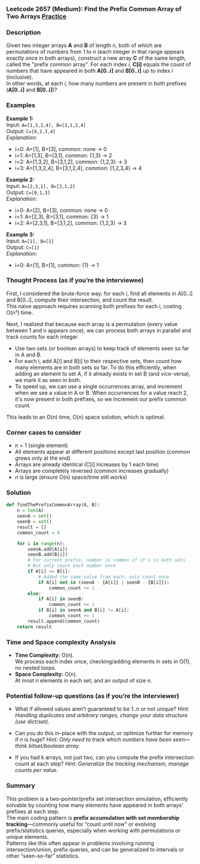 ### Leetcode 2657 (Medium): Find the Prefix Common Array of Two Arrays [Practice](https://leetcode.com/problems/find-the-prefix-common-array-of-two-arrays)

### Description  
Given two integer arrays **A** and **B** of length *n*, both of which are permutations of numbers from 1 to n (each integer in that range appears exactly once in both arrays), construct a new array **C** of the same length, called the "prefix common array". For each index *i*, **C[i]** equals the count of numbers that have appeared in both **A[0..i]** and **B[0..i]** up to index *i* (inclusive).  
In other words, at each *i*, how many numbers are present in both prefixes (**A[0..i]** and **B[0..i]**)?

### Examples  

**Example 1:**  
Input: `A=[1,3,2,4], B=[3,1,2,4]`  
Output: `C=[0,2,3,4]`  
*Explanation:*
- i=0: A=[1], B=[3], common: none → 0  
- i=1: A=[1,3], B=[3,1], common: {1,3} → 2  
- i=2: A=[1,3,2], B=[3,1,2], common: {1,2,3} → 3  
- i=3: A=[1,3,2,4], B=[3,1,2,4], common: {1,2,3,4} → 4

**Example 2:**  
Input: `A=[2,3,1], B=[3,1,2]`  
Output: `C=[0,1,3]`  
*Explanation:*
- i=0: A=[2], B=[3], common: none → 0  
- i=1: A=[2,3], B=[3,1], common: {3} → 1  
- i=2: A=[2,3,1], B=[3,1,2], common: {1,2,3} → 3

**Example 3:**  
Input: `A=[1], B=[1]`  
Output: `C=[1]`  
*Explanation:*
- i=0: A=[1], B=[1], common: {1} → 1

### Thought Process (as if you’re the interviewee)  
First, I considered the brute-force way: for each *i*, find all elements in A[0..i] and B[0..i], compute their intersection, and count the result.  
This naive approach requires scanning both prefixes for each i, costing O(n²) time.

Next, I realized that because each array is a permutation (every value between 1 and n appears once), we can process both arrays in parallel and track counts for each integer.
- Use two sets (or boolean arrays) to keep track of elements seen so far in A and B.
- For each i, add A[i] and B[i] to their respective sets, then count how many elements are in both sets so far. To do this efficiently, when adding an element to set A, if it already exists in set B (and vice-versa), we mark it as seen in both.
- To speed up, we can use a single occurrences array, and increment when we see a value in A or B. When occurrences for a value reach 2, it's now present in both prefixes, so we increment our prefix common count.

This leads to an O(n) time, O(n) space solution, which is optimal.

### Corner cases to consider  
- n = 1 (single element)
- All elements appear at different positions except last position (common grows only at the end)
- Arrays are already identical (C[i] increases by 1 each time)
- Arrays are completely reversed (common increases gradually)
- n is large (ensure O(n) space/time still works)

### Solution

```python
def findThePrefixCommonArray(A, B):
    n = len(A)
    seenA = set()
    seenB = set()
    result = []
    common_count = 0

    for i in range(n):
        seenA.add(A[i])
        seenB.add(B[i])
        # For current prefix, number is common if it's in both sets
        # But only count each number once
        if A[i] == B[i]:
            # Added the same value from each: only count once
            if A[i] not in (seenA - {A[i]} | seenB - {B[i]}):
                common_count += 1
        else:
            if A[i] in seenB:
                common_count += 1
            if B[i] in seenA and B[i] != A[i]:
                common_count += 1
        result.append(common_count)
    return result
```

### Time and Space complexity Analysis  

- **Time Complexity:** O(n).  
  We process each index once, checking/adding elements in sets in O(1), no nested loops.
- **Space Complexity:** O(n).  
  At most n elements in each set; and an output of size n.

### Potential follow-up questions (as if you’re the interviewer)  

- What if allowed values aren’t guaranteed to be 1..n or not unique?
  *Hint: Handling duplicates and arbitrary ranges, change your data structure (use dict/set).*

- Can you do this in-place with the output, or optimize further for memory if n is huge?
  *Hint: Only need to track which numbers have been seen—think bitset/boolean array.*

- If you had k arrays, not just two, can you compute the prefix intersection count at each step?
  *Hint: Generalize the tracking mechanism, manage counts per value.*

### Summary
This problem is a two-pointer/prefix set intersection simulation, efficiently solvable by counting how many elements have appeared in both arrays’ prefixes at each step.  
The main coding pattern is **prefix accumulation with set membership tracking**—commonly useful for “count until now” or evolving prefix/statistics queries, especially when working with permutations or unique elements.  
Patterns like this often appear in problems involving running intersection/union, prefix queries, and can be generalized to intervals or other “seen-so-far” statistics.